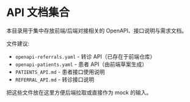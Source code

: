 # API 文档集合

本目录用于集中存放前端/后端对接相关的 OpenAPI、接口说明与需求文档。

文件建议:
- `openapi-referrals.yaml` - 转诊 API（已存在于前端仓库）
- `openapi-patients.yaml` - 患者 API（由前端草案生成）
- `PATIENTS_API.md` - 患者接口使用说明
- `REFERRAL_API.md` - 转诊接口说明

把这些文件放在这里方便后端拉取或直接作为 mock 的输入。